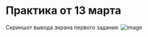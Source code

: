 # Практика от 13 марта 

Скриншот вывода экрана первого задания:
![image](https://github.com/Maria-Bedareva/Practic13_03/assets/82601289/240b2cce-123a-4a04-8f1b-86bd71c647d7)
